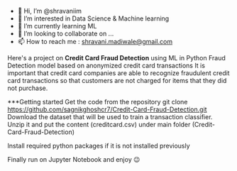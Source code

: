- 👋 Hi, I’m @shravaniim
- 👀 I’m interested in Data Science & Machine learning
- 🌱 I’m currently learning ML
- 💞️ I’m looking to collaborate on ...
- 📫 How to reach me : shravani.madiwale@gmail.com

Here's a project on **Credit Card Fraud Detection** using ML in Python
Fraud Detection model based on anonymized credit card transactions
It is important that credit card companies are able to recognize fraudulent credit card transactions so that customers are not charged for items that they did not purchase.

***Getting started
Get the code from the repository
git clone https://github.com/sagnikghoshcr7/Credit-Card-Fraud-Detection.git 
Download the dataset that will be used to train a transaction classifier. Unzip it and put the content (creditcard.csv) under main folder (Credit-Card-Fraud-Detection)

Install required python packages if it is not installed previously

Finally run on Jupyter Notebook and enjoy 😉
